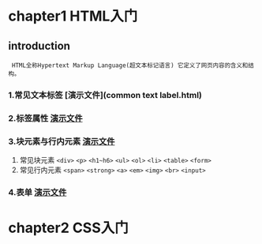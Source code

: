 # chapter1 HTML入门
## introduction
` HTML全称Hypertext Markup Language(超文本标记语言) 它定义了网页内容的含义和结构。`
### 1.常见文本标签  [演示文件](common text label.html)
### 2.标签属性 [演示文件](HTMLElement.html)
### 3.块元素与行内元素 [演示文件](HTMLblock.html)
  1. 常见块元素
    `<div>` `<p>` `<h1~h6>` `<ul>` `<ol>` `<li>` `<table>` `<form>`
  2. 常见行内元素
   `<span>` `<strong>` `<a>` `<em>` `<img>` `<br>` `<input>`
### 4.表单 [演示文件](HTMLformat.html)

# chapter2 CSS入门
